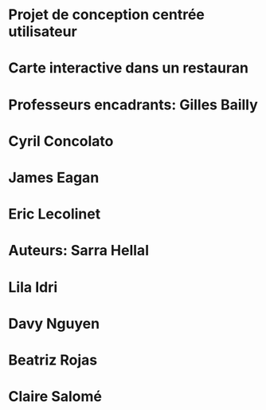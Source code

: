 # Projet de conception centrée utilisateur 
# Carte interactive dans un restauran
# Professeurs encadrants​: Gilles Bailly
#                          Cyril Concolato
#                          James Eagan
#                          Eric Lecolinet
#
# Auteurs​: Sarra Hellal 
#           Lila Idri
#           Davy Nguyen 
#           Beatriz Rojas 
#           Claire Salomé
